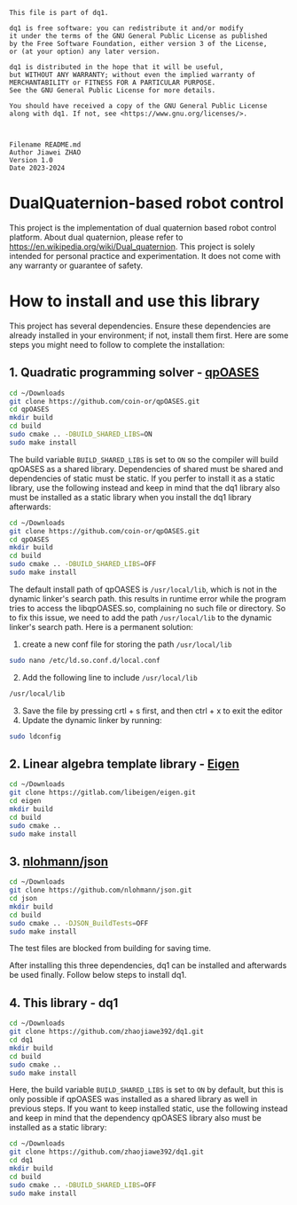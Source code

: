  
    This file is part of dq1.
 
    dq1 is free software: you can redistribute it and/or modify 
    it under the terms of the GNU General Public License as published 
    by the Free Software Foundation, either version 3 of the License, 
    or (at your option) any later version.
 
    dq1 is distributed in the hope that it will be useful, 
    but WITHOUT ANY WARRANTY; without even the implied warranty of 
    MERCHANTABILITY or FITNESS FOR A PARTICULAR PURPOSE. 
    See the GNU General Public License for more details.
 
    You should have received a copy of the GNU General Public License
    along with dq1. If not, see <https://www.gnu.org/licenses/>.



    Filename README.md
    Author Jiawei ZHAO
	Version 1.0
	Date 2023-2024


# DualQuaternion-based robot control
This project is the implementation of dual quaternion based robot control platform. About dual quaternion, please refer to https://en.wikipedia.org/wiki/Dual_quaternion. This project is solely intended for personal practice and experimentation. It does not come with any warranty or guarantee of safety.

# How to install and use this library
This project has several dependencies. Ensure these dependencies are already installed in your environment; if not, install them first. Here are some steps you might need to follow to complete the installation:
## 1. Quadratic programming solver - [qpOASES](https://coin-or.github.io/qpOASES/doc/3.0/doxygen/index.html)
```bash
cd ~/Downloads
git clone https://github.com/coin-or/qpOASES.git
cd qpOASES
mkdir build
cd build
sudo cmake .. -DBUILD_SHARED_LIBS=ON
sudo make install
```
The build variable `BUILD_SHARED_LIBS` is set to `ON` so the compiler will build qpOASES as a shared library. Dependencies of shared must be shared and dependencies of static must be static. If you perfer to install it as a static library, use the following instead and keep in mind that the dq1 library also must be installed as a static library when you install the dq1 library afterwards:
```bash
cd ~/Downloads
git clone https://github.com/coin-or/qpOASES.git
cd qpOASES
mkdir build
cd build
sudo cmake .. -DBUILD_SHARED_LIBS=OFF
sudo make install
```
The default install path of qpOASES is `/usr/local/lib`, which is not in the dynamic linker's search path. this results in runtime error while the program tries to access the libqpOASES.so, complaining no such file or directory. So to fix this issue, we need to add the path `/usr/local/lib` to the dynamic linker's search path. Here is a permanent solution:
1. create a new conf file for storing the path `/usr/local/lib`
```bash
sudo nano /etc/ld.so.conf.d/local.conf
```

2. Add the following line to include `/usr/local/lib`
```bash
/usr/local/lib
```

3. Save the file by pressing crtl + s first, and then ctrl + x to exit the editor
4. Update the dynamic linker by running:
```bash
sudo ldconfig
```

## 2. Linear algebra template library - [Eigen](https://eigen.tuxfamily.org/index.php?title=Main_Page)
```bash
cd ~/Downloads
git clone https://gitlab.com/libeigen/eigen.git
cd eigen
mkdir build
cd build
sudo cmake .. 
sudo make install
```

## 3. [nlohmann/json](https://json.nlohmann.me/)
```bash
cd ~/Downloads
git clone https://github.com/nlohmann/json.git
cd json
mkdir build
cd build
sudo cmake .. -DJSON_BuildTests=OFF
sudo make install
```
The test files are blocked from building for saving time.

After installing this three dependencies, dq1 can be installed and afterwards be used finally. Follow below steps to install dq1.
## 4. This library - dq1
```bash
cd ~/Downloads
git clone https://github.com/zhaojiawe392/dq1.git
cd dq1
mkdir build
cd build
sudo cmake ..
sudo make install
```
Here, the build variable `BUILD_SHARED_LIBS` is set to `ON` by default, but this is only possible if qpOASES was installed as a shared library as well in previous steps. If you want to keep installed static, use the following instead and keep in mind that the dependency qpOASES library also must be installed as a static library:
```bash
cd ~/Downloads
git clone https://github.com/zhaojiawe392/dq1.git
cd dq1
mkdir build
cd build
sudo cmake .. -DBUILD_SHARED_LIBS=OFF
sudo make install
```



